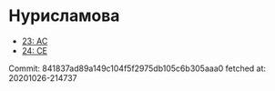 # Нурисламова
- [23: AC](23.md)
- [24: CE](24.md)

Commit: 841837ad89a149c104f5f2975db105c6b305aaa0
 fetched at: 20201026-214737
